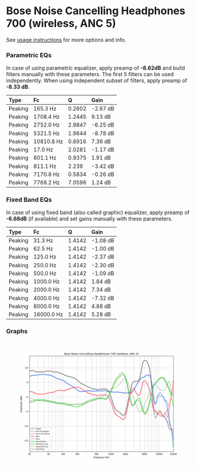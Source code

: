 # Bose Noise Cancelling Headphones 700 (wireless, ANC 5)
See [usage instructions](https://github.com/jaakkopasanen/AutoEq#usage) for more options and info.

### Parametric EQs
In case of using parametric equalizer, apply preamp of **-8.62dB** and build filters manually
with these parameters. The first 5 filters can be used independently.
When using independent subset of filters, apply preamp of **-8.33 dB**.

| Type    | Fc         |      Q | Gain     |
|:--------|:-----------|:-------|:---------|
| Peaking | 165.3 Hz   | 0.2602 | -2.67 dB |
| Peaking | 1708.4 Hz  | 1.2445 | 9.13 dB  |
| Peaking | 2752.0 Hz  | 2.9847 | -6.25 dB |
| Peaking | 5321.5 Hz  | 1.9644 | -8.78 dB |
| Peaking | 10810.8 Hz | 0.6916 | 7.36 dB  |
| Peaking | 17.0 Hz    | 2.0281 | -1.17 dB |
| Peaking | 801.1 Hz   | 0.9375 | 1.91 dB  |
| Peaking | 811.1 Hz   | 2.239  | -3.42 dB |
| Peaking | 7170.8 Hz  | 0.5834 | -0.26 dB |
| Peaking | 7768.2 Hz  | 7.0596 | 1.24 dB  |

### Fixed Band EQs
In case of using fixed band (also called graphic) equalizer, apply preamp of **-6.68dB**
(if available) and set gains manually with these parameters.

| Type    | Fc         |      Q | Gain     |
|:--------|:-----------|:-------|:---------|
| Peaking | 31.3 Hz    | 1.4142 | -1.08 dB |
| Peaking | 62.5 Hz    | 1.4142 | -1.00 dB |
| Peaking | 125.0 Hz   | 1.4142 | -2.37 dB |
| Peaking | 250.0 Hz   | 1.4142 | -2.30 dB |
| Peaking | 500.0 Hz   | 1.4142 | -1.09 dB |
| Peaking | 1000.0 Hz  | 1.4142 | 1.84 dB  |
| Peaking | 2000.0 Hz  | 1.4142 | 7.34 dB  |
| Peaking | 4000.0 Hz  | 1.4142 | -7.32 dB |
| Peaking | 8000.0 Hz  | 1.4142 | 4.88 dB  |
| Peaking | 16000.0 Hz | 1.4142 | 5.28 dB  |

### Graphs
![](./Bose%20Noise%20Cancelling%20Headphones%20700%20(wireless,%20ANC%205).png)